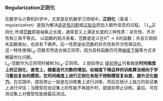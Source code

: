 ### Regularization正则化
在数学与计算机科学中，尤其是在机器学习领域中，**正则化**（英语：regularization）是指为解决[适定性问题](https://zh.wikipedia.org/wiki/%E9%80%82%E5%AE%9A%E6%80%A7%E9%97%AE%E9%A2%98 "适定性问题")或[过拟合](https://zh.wikipedia.org/wiki/%E8%BF%87%E6%8B%9F%E5%90%88 "过拟合")而加入额外信息的过程。
1.$L_p$正则化
所谓[范数](https://zh.wikipedia.org/wiki/%E8%8C%83%E6%95%B0 "范数")即是抽象之长度，通常意义上满足长度的三种性质：非负性、齐次性和三角不等式。
以函数的观点来看，范数是定义在${\mathbb {R} ^{n}\to \mathbb {R} }$的函数；并且它和损失函数类似，也具有下确界。后一性质是由范数的非负性和齐次性保证的。  
这一特性使得$L_p$-范数天然适合做正则项，因为目标函数仍可用[梯度下降](https://zh.wikipedia.org/wiki/%E6%A2%AF%E5%BA%A6%E4%B8%8B%E9%99%8D "梯度下降")等方式求解最优化问题。  
$L_p$-范数作为正则项时被称为$L_p$-正则项。
2.提前停止
[提前停止](https://zh.wikipedia.org/wiki/%E6%8F%90%E5%89%8D%E5%81%9C%E6%AD%A2 "提前停止")可看做是**时间维度上的正则化**。**直觉上，随着迭代次数的增加，如梯度下降这样的训练算法倾向于学习愈加复杂的模型。在时间维度上进行正则化有助于控制模型复杂度，提升泛化能力**。在实践中，提前停止一般是在训练集上进行训练，而后在统计上独立的验证集上进行评估；当模型在验证集上的性能不再提升时，就提前停止训练。最后，可在测试集上对模型性能做最后测试。
